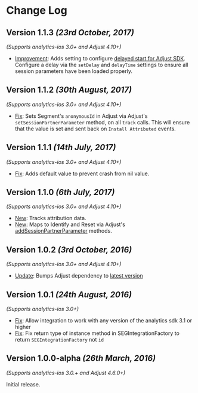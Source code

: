 Change Log
==========

Version 1.1.3 *(23rd October, 2017)*
------------------------------------------
*(Supports analytics-ios 3.0+ and Adjust 4.10+)*

  * [Improvement](https://github.com/segment-integrations/analytics-ios-integration-adjust/pull/14): Adds setting to configure [delayed start for Adjust SDK](https://github.com/adjust/ios_sdk#delay-start). Configure a delay via the `setDelay` and `delayTime` settings to ensure all session parameters have been loaded properly.

Version 1.1.2 *(30th August, 2017)*
------------------------------------------
*(Supports analytics-ios 3.0+ and Adjust 4.10+)*

  * [Fix](https://github.com/segment-integrations/analytics-ios-integration-adjust/pull/10): Sets Segment's `anonymousId` in Adjust via Adjust's `setSessionPartnerParameter` method, on all `track` calls. This will ensure that the value is set and sent back on `Install Attributed` events.

Version 1.1.1 *(14th July, 2017)*
------------------------------------------
*(Supports analytics-ios 3.0+ and Adjust 4.10+)*

  * [Fix](https://github.com/segment-integrations/analytics-ios-integration-adjust/pull/6/files): Adds default value to prevent crash from nil value.

Version 1.1.0 *(6th July, 2017)*
------------------------------------------
*(Supports analytics-ios 3.0+ and Adjust 4.10+)*

  * [New](https://github.com/segment-integrations/analytics-ios-integration-adjust/pull/1/files): Tracks attribution data.
  * [New](https://github.com/segment-integrations/analytics-ios-integration-adjust/pull/5/files): Maps to Identify and Reset via Adjust's [addSessionPartnerParameter](https://github.com/adjust/ios_sdk#session-partner-parameters) methods.

Version 1.0.2 *(3rd October, 2016)*
------------------------------------------
*(Supports analytics-ios 3.0+ and Adjust 4.10+)*

  * [Update](https://github.com/segment-integrations/analytics-ios-integration-adjust/pull/2/commits/19d6931b51334ce72c20bbad56fec7c6c3a7f6d9): Bumps Adjust dependency to [latest version](https://cocoapods.org/pods/Adjust)

Version 1.0.1 *(24th August, 2016)*
------------------------------------------
*(Supports analytics-ios 3.0+)*

 * [Fix](https://github.com/segment-integrations/analytics-ios-integration-adjust/commit/26f40802680e8effa30c06146304575aab07fddb): Allow integration to work with any version of the analytics sdk 3.1 or higher
 * [Fix](https://github.com/segment-integrations/analytics-ios-integration-adjust/commit/56720f46a67acd0600a9fca149a7b2302be5b347): Fix return type of instance method in SEGIntegrationFactory to return `SEGIntegrationFactory` not `id`

Version 1.0.0-alpha *(26th March, 2016)*
-------------------------------------------
*(Supports analytics-ios 3.0.+ and Adjust 4.6.0+)*

Initial release.
